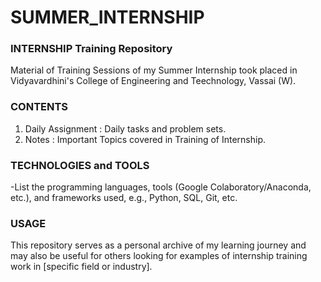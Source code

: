 # SUMMER_INTERNSHIP
### INTERNSHIP Training Repository
Material of Training Sessions of my Summer Internship took placed in Vidyavardhini's College of Engineering and Teechnology, Vassai (W).

### CONTENTS
  1) Daily Assignment : Daily tasks and problem sets.
  2) Notes : Important Topics covered in Training of Internship.

### TECHNOLOGIES and TOOLS
  -List the programming languages, tools (Google Colaboratory/Anaconda, etc.), and frameworks used, e.g., Python, SQL, Git, etc.

### USAGE
This repository serves as a personal archive of my learning journey and may also be useful for others looking for examples of internship training work in [specific field or industry].
